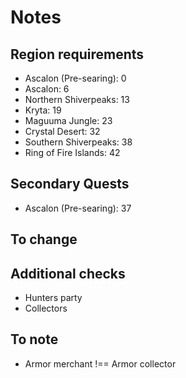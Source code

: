 # Notes

## Region requirements

* Ascalon (Pre-searing): 0
* Ascalon: 6
* Northern Shiverpeaks: 13
* Kryta: 19
* Maguuma Jungle: 23
* Crystal Desert: 32
* Southern Shiverpeaks: 38
* Ring of Fire Islands: 42

## Secondary Quests

* Ascalon (Pre-searing): 37

## To change

## Additional checks

* Hunters party
* Collectors

## To note

* Armor merchant !== Armor collector
